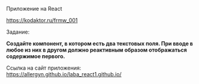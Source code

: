 Приложение на React

<https://kodaktor.ru/frmw_001> 

Задание:

**Создайте компонент, в котором есть два текстовых поля. 
При вводе в любое из них в другом должно реактивным образом отображаться содержимое первого.** 


Ссылка на сайт приложения: <https://allergyn.github.io/laba_react1.github.io/>
